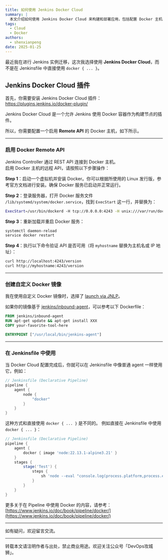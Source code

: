 ```yaml
---
title: 如何使用 Jenkins Docker Cloud
summary: |
  本文介绍如何使用 Jenkins Docker Cloud 来构建和部署应用，包括配置 Docker 主机以及创建自定义 Docker 镜像。
tags:
  - Cloud
  - Docker
authors:
  - shenxianpeng
date: 2025-01-25
---
```


最近我在进行 Jenkins 实例迁移，这次我选择使用 **Jenkins Docker Cloud**，而不是在 Jenkinsfile 中直接使用 `docker { ... }`。

## Jenkins Docker Cloud 插件

首先，你需要安装 Jenkins Docker Cloud 插件：  
https://plugins.jenkins.io/docker-plugin/

Jenkins Docker Cloud 是一个允许 Jenkins 使用 Docker 容器作为构建节点的插件。

所以，你需要配置一个启用 **Remote API** 的 Docker 主机，如下所示。

---

### 启用 Docker Remote API

Jenkins Controller 通过 REST API 连接到 Docker 主机。  
启用 Docker 主机的远程 API，请按照以下步骤操作：

**Step 1**：启动一个虚拟机并安装 Docker。你可以根据所使用的 Linux 发行版，参考官方文档进行安装。确保 Docker 服务已启动并正常运行。

**Step 2**：登录服务器，打开 Docker 服务文件 `/lib/systemd/system/docker.service`，找到 `ExecStart` 这一行，并替换为：

```bash
ExecStart=/usr/bin/dockerd -H tcp://0.0.0.0:4243 -H unix:///var/run/docker.sock
````

**Step 3**：重新加载并重启 Docker 服务：

```bash
systemctl daemon-reload
service docker restart
```

**Step 4**：执行以下命令验证 API 是否可用（将 `myhostname` 替换为主机名或 IP 地址）：

```bash
curl http://localhost:4243/version
curl http://myhostname:4243/version
```

---

### 创建自定义 Docker 镜像

我在使用自定义 Docker 镜像时，选择了 [launch via JNLP](https://plugins.jenkins.io/docker-plugin/#plugin-content-launch-via-jnlp)。

如果你的镜像基于 [jenkins/inbound-agent](https://hub.docker.com/r/jenkins/inbound-agent)，可以参考以下 Dockerfile：

```Dockerfile
FROM jenkins/inbound-agent
RUN apt-get update && apt-get install XXX
COPY your-favorite-tool-here

ENTRYPOINT ["/usr/local/bin/jenkins-agent"]
```

---

### 在 Jenkinsfile 中使用

当 Docker Cloud 配置完成后，你就可以在 Jenkinsfile 中像普通 agent 一样使用它，例如：

```groovy
// Jenkinsfile (Declarative Pipeline)
pipeline {
    agent {
        node {
            "docker"
        }
    }
}
```

这种方式和直接使用 `docker { ... }` 是不同的。
例如直接在 Jenkinsfile 中使用 `docker { ... }`：

```groovy
// Jenkinsfile (Declarative Pipeline)
pipeline {
    agent {
        docker { image 'node:22.13.1-alpine3.21' }
    }
    stages {
        stage('Test') {
            steps {
                sh 'node --eval "console.log(process.platform,process.env.CI)"'
            }
        }
    }
}
```

更多关于在 Pipeline 中使用 Docker 的内容，请参考：
[https://www.jenkins.io/doc/book/pipeline/docker/](https://www.jenkins.io/doc/book/pipeline/docker/)

---

如有疑问，欢迎留言交流。

---

转载本文请注明作者与出处，禁止商业用途。欢迎关注公众号「DevOps攻城狮」。